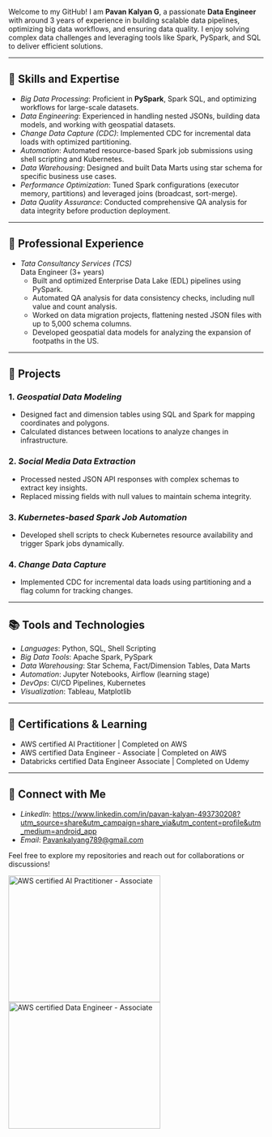 
Welcome to my GitHub! I am **Pavan Kalyan G**, a passionate **Data Engineer** with around 3 years of experience in building scalable data pipelines, optimizing big data workflows, and ensuring data quality. 
I enjoy solving complex data challenges and leveraging tools like Spark, PySpark, and SQL to deliver efficient solutions.

---

## 🔧 Skills and Expertise
- *Big Data Processing*: Proficient in **PySpark**, Spark SQL, and optimizing workflows for large-scale datasets.
- *Data Engineering*: Experienced in handling nested JSONs, building data models, and working with geospatial datasets.
- *Change Data Capture (CDC)*: Implemented CDC for incremental data loads with optimized partitioning.
- *Automation*: Automated resource-based Spark job submissions using shell scripting and Kubernetes.
- *Data Warehousing*: Designed and built Data Marts using star schema for specific business use cases.
- *Performance Optimization*: Tuned Spark configurations (executor memory, partitions) and leveraged joins (broadcast, sort-merge).
- *Data Quality Assurance*: Conducted comprehensive QA analysis for data integrity before production deployment.

---

## 💼 Professional Experience
- *Tata Consultancy Services (TCS)*  
  Data Engineer (3+ years)  
  - Built and optimized Enterprise Data Lake (EDL) pipelines using PySpark.  
  - Automated QA analysis for data consistency checks, including null value and count analysis.  
  - Worked on data migration projects, flattening nested JSON files with up to 5,000 schema columns.  
  - Developed geospatial data models for analyzing the expansion of footpaths in the US.

---

## 🚀 Projects
### 1. *Geospatial Data Modeling*
- Designed fact and dimension tables using SQL and Spark for mapping coordinates and polygons.
- Calculated distances between locations to analyze changes in infrastructure.

### 2. *Social Media Data Extraction*
- Processed nested JSON API responses with complex schemas to extract key insights.
- Replaced missing fields with null values to maintain schema integrity.

### 3. *Kubernetes-based Spark Job Automation*
- Developed shell scripts to check Kubernetes resource availability and trigger Spark jobs dynamically.

### 4. *Change Data Capture*
- Implemented CDC for incremental data loads using partitioning and a flag column for tracking changes.

---

## 📚 Tools and Technologies
- *Languages*: Python, SQL, Shell Scripting  
- *Big Data Tools*: Apache Spark, PySpark  
- *Data Warehousing*: Star Schema, Fact/Dimension Tables, Data Marts  
- *Automation*: Jupyter Notebooks, Airflow (learning stage)  
- *DevOps*: CI/CD Pipelines, Kubernetes  
- *Visualization*: Tableau, Matplotlib  

---

## 🌟 Certifications & Learning
-  AWS certified AI Practitioner | Completed on AWS
-  AWS certified Data Engineer - Associate | Completed on AWS
-  Databricks certified Data Engineer Associate | Completed on Udemy

---

## 🤝 Connect with Me
- *LinkedIn*: https://www.linkedin.com/in/pavan-kalyan-493730208?utm_source=share&utm_campaign=share_via&utm_content=profile&utm_medium=android_app
- *Email*: Pavankalyang789@gmail.com

Feel free to explore my repositories and reach out for collaborations or discussions!

<img src="https://github.com/user-attachments/assets/0452a39f-4ae3-4145-870c-f973df98cd1f" alt="AWS certified AI Practitioner - Associate" width="300" height="250">

<img src="https://github.com/user-attachments/assets/e68e79a1-c5de-4171-99a1-8dfd37c3dc3d" alt="AWS certified Data Engineer - Associate" width="300" height="250">

